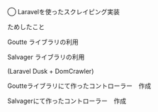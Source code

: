 ◯ Laravelを使ったスクレイピング実装

ためしたこと

Goutte ライブラリの利用

Salvager ライブラリの利用

(Laravel Dusk + DomCrawler)



Goutteライブラリにて作ったコントローラー　作成


Salvagerにて作ったコントローラー　作成


